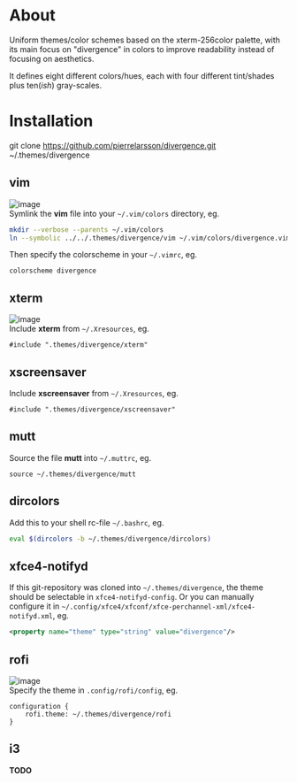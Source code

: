 About
=====
Uniform themes/color schemes based on the xterm-256color palette, with its main focus on "divergence" in colors to improve readability instead of focusing on aesthetics.

It defines eight different colors/hues, each with four different tint/shades plus ten(*ish*) gray-scales.

Installation
============
git clone https://github.com/pierrelarsson/divergence.git ~/.themes/divergence

vim
---
![image](https://user-images.githubusercontent.com/248880/103152236-61630080-4786-11eb-961f-1491ac00d1a2.png)   
Symlink the **vim** file into your ```~/.vim/colors``` directory, eg.
```sh
mkdir --verbose --parents ~/.vim/colors
ln --symbolic ../../.themes/divergence/vim ~/.vim/colors/divergence.vim
```
Then specify the colorscheme in your ```~/.vimrc```, eg.
```vim
colorscheme divergence
```

xterm
-----
![image](https://user-images.githubusercontent.com/248880/103152442-51e4b700-4788-11eb-84de-7ea09836acd6.png)  
Include **xterm** from ```~/.Xresources```, eg.
```xdefaults
#include ".themes/divergence/xterm"
```

xscreensaver
------------
Include **xscreensaver** from ```~/.Xresources```, eg.
```xdefaults
#include ".themes/divergence/xscreensaver"
```

mutt
----
Source the file **mutt** into ```~/.muttrc```, eg.
```muttrc
source ~/.themes/divergence/mutt
```

dircolors
---------
Add this to your shell rc-file ```~/.bashrc```, eg. 
```sh
eval $(dircolors -b ~/.themes/divergence/dircolors)
```

xfce4-notifyd
-------------
If this git-repository was cloned into ```~/.themes/divergence```, the theme should be selectable in ```xfce4-notifyd-config```.
Or you can manually configure it in ```~/.config/xfce4/xfconf/xfce-perchannel-xml/xfce4-notifyd.xml```, eg.
```xml
<property name="theme" type="string" value="divergence"/>
```

rofi
----
![image](https://user-images.githubusercontent.com/248880/103152086-c74e8880-4784-11eb-842f-358627fee30a.png)   
Specify the theme in ```.config/rofi/config```, eg.
```
configuration {
    rofi.theme: ~/.themes/divergence/rofi
}
```

i3
--
**TODO**
